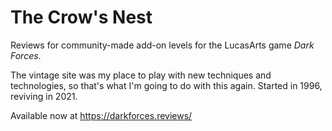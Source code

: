 # The Crow's Nest
Reviews for community-made add-on levels for the LucasArts game *Dark Forces*.

The vintage site was my place to play with new techniques and technologies, so that's what I'm going to do with this again. Started in 1996, reviving in 2021.

Available now at https://darkforces.reviews/

